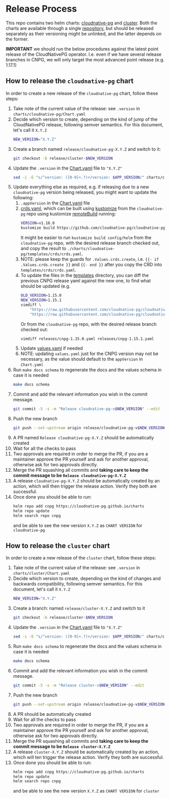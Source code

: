 Release Process
===============

This repo contains two helm charts: [cloudnative-pg](./charts/cloudnative-pg)
and [cluster](./charts/cluster). Both the charts are available
through a single [repository](https://cloudnative-pg.github.io/charts), but
should be released separately as their versioning might be unlinked, and the
latter depends on the former.

**IMPORTANT** we should run the below procedures against the latest point
release of the CloudNativePG operator. I.e. even if we have several release
branches in CNPG, we will only target the most advanced point
release (e.g. 1.17.1)

## How to release the `cloudnative-pg` chart

In order to create a new release of the `cloudnative-pg` chart, follow these steps:

1. Take note of the current value of the release: see `.version` in `charts/cloudnative-pg/Chart.yaml`
2. Decide which version to create, depending on the kind of jump of the CloudNativePG release, following semver
    semantics. For this document, let's call it `X.Y.Z`
    ```bash
    NEW_VERSION="X.Y.Z"
    ```
3. Create a branch named `release/cloudnative-pg-X.Y.Z` and switch to it:
    ```bash
    git checkout -b release/cluster-$NEW_VERSION
    ```
4. Update the `.version` in the [Chart.yaml](./charts/cloudnative-pg/Chart.yaml) file to `"X.Y.Z"`
    ```bash
    sed -i -E "s/^version: ([0-9]+.?)+/version: $APP_VERSION/" charts/cloudnative-pg/Chart.yaml
    ```
5. Update everything else as required, e.g. if releasing due to a new `cloudnative-pg` version being released, you might
    want to update the following:
    1. `.appVersion` in the [Chart.yaml](./charts/cloudnative-pg/Chart.yaml) file
    2. [crds.yaml](./charts/cloudnative-pg/templates/crds/crds.yaml), which can be built using
        [kustomize](https://kustomize.io/) from the `cloudnative-pg` repo using kustomize
        [remoteBuild](https://github.com/kubernetes-sigs/kustomize/blob/master/examples/remoteBuild.md)
        running:
        ```bash
        VERSION=v1.16.0
        kustomize build https://github.com/cloudnative-pg/cloudnative-pg/tree/release-1.16/config/helm/\?ref=v1.16.0
        ```
        It might be easier to run `kustomize build config/helm` from the `cloudnative-pg` repo, with the desired release
        branch checked out, and copy the result to `./charts/cloudnative-pg/templates/crds/crds.yaml`.
    3. NOTE: please keep the guards for `.Values.crds.create`, i.e.
        `{{- if .Values.crds.create }}` and `{{- end }}` after you copy the CRD into `templates/crds/crds.yaml`.
    4. To update the files in the [templates](./charts/cloudnative-pg/templates) directory, you can diff the previous
        CNPG release yaml against the new one, to find what should be updated (e.g.
        ```bash
        OLD_VERSION=1.15.0
        NEW_VERSION=1.15.1
        vimdiff \
            "https://raw.githubusercontent.com/cloudnative-pg/cloudnative-pg/main/releases/cnpg-${OLD_VERSION}.yaml" \
            "https://raw.githubusercontent.com/cloudnative-pg/cloudnative-pg/main/releases/cnpg-${NEW_VERSION}.yaml"
       ```
       Or from the `cloudnative-pg` repo, with the desired release branch checked out:
       ```bash
       vimdiff releases/cnpg-1.15.0.yaml releases/cnpg-1.15.1.yaml
       ```
   5. Update [values.yaml](./charts/cloudnative-pg/values.yaml) if needed
   6. NOTE: updating `values.yaml` just for the CNPG  version may not be necessary, as the value should default to the
       `appVersion` in `Chart.yaml`
6. Run `make docs schema` to regenerate the docs and the values schema in case it is needed
    ```bash
    make docs schema
    ```
7. Commit and add the relevant information you wish in the commit message.
    ```bash
    git commit -S -s -m "Release cloudnative-pg-v$NEW_VERSION" --edit
    ```
8. Push the new branch
    ```bash
    git push --set-upstream origin release/cloudnative-pg-v$NEW_VERSION
    ```
9. A PR named `Release cloudnative-pg-X.Y.Z` should be automatically created
10. Wait for all the checks to pass
11. Two approvals are required in order to merge the PR, if you are a maintainer approve the PR yourself and ask for
    another approval, otherwise ask for two approvals directly.
12. Merge the PR squashing all commits and **taking care to keep the commit message to be `Release cloudnative-pg-X.Y.Z`**
13. A release `cloudnative-pg-X.Y.Z` should be automatically created by an action, which will then trigger the release 
    action. Verify they both are successful.
14. Once done you should be able to run:
    ```bash
    helm repo add cnpg https://cloudnative-pg.github.io/charts
    helm repo update
    helm search repo cnpg
    ```
    and be able to see the new version `X.Y.Z` as `CHART VERSION` for `cloudnative-pg`

## How to release the `cluster` chart

In order to create a new release of the `cluster` chart, follow these steps:

1. Take note of the current value of the release: see `.version` in `charts/cluster/Chart.yaml`
2. Decide which version to create, depending on the kind of changes and backwards compatibility, following semver
   semantics. For this document, let's call it `X.Y.Z`
    ```bash
    NEW_VERSION="X.Y.Z"
    ```
3. Create a branch: named `release/cluster-X.Y.Z` and switch to it
    ```bash
    git checkout -b release/cluster-$NEW_VERSION
    ```
4. Update the `.version` in the [Chart.yaml](./charts/cluster/Chart.yaml) file to `"X.Y.Z"`
    ```bash
    sed -i -E "s/^version: ([0-9]+.?)+/version: $APP_VERSION/" charts/cluster/Chart.yaml
    ```
5. Run `make docs schema` to regenerate the docs and the values schema in case it is needed
    ```bash
    make docs schema
    ```
6. Commit and add the relevant information you wish in the commit message.
    ```bash
    git commit -S -s -m "Release cluster-v$NEW_VERSION" --edit
    ```
7. Push the new branch
    ```bash
    git push --set-upstream origin release/cloudnative-pg-v$NEW_VERSION
    ```
8. A PR should be automatically created
9. Wait for all the checks to pass
10. Two approvals are required in order to merge the PR, if you are a
    maintainer approve the PR yourself and ask for another approval, otherwise
    ask for two approvals directly.
11. Merge the PR squashing all commits and **taking care to keep the commit
    message to be `Release cluster-X.Y.Z`**
12. A release `cluster-X.Y.Z` should be automatically created by an action, which will ten trigger the release action.
    Verify they both are successful.
13. Once done you should be able to run:
    ```bash
    helm repo add cnpg https://cloudnative-pg.github.io/charts
    helm repo update
    helm search repo cnpg
    ```
    and be able to see the new version `X.Y.Z` as `CHART VERSION` for `cluster`
